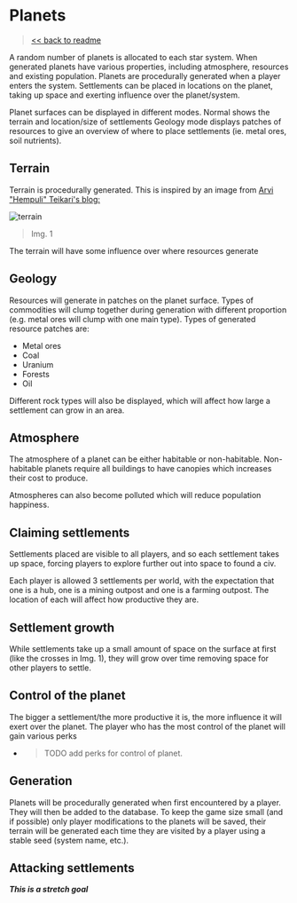 # Planets
> [<< back to readme](README.md)

A random number of planets is allocated to each star system. When generated planets have various properties, including atmosphere, resources and existing population. Planets are procedurally generated when a player enters the system. Settlements can be placed in locations on the planet, taking up space and exerting influence over the planet/system.

Planet surfaces can be displayed in different modes. Normal shows the terrain and location/size of settlements Geology mode displays patches of resources to give an overview of where to place settlements (ie. metal ores, soil nutrients).

## Terrain
Terrain is procedurally generated. This is inspired by an image from [Arvi "Hempuli" Teikari's blog:](https://www.hempuli.com/blogblog/archives/186)

![terrain](http://www.hempuli.com/blogblog/wp-content/uploads/2010/08/city.png)
> Img. 1

The terrain will have some influence over where resources generate

## Geology
Resources will generate in patches on the planet surface. Types of commodities will clump together during generation with different proportion (e.g. metal ores will clump with one main type). Types of generated resource patches are:

- Metal ores
- Coal
- Uranium
- Forests
- Oil

Different rock types will also be displayed, which will affect how large a settlement can grow in an area.

## Atmosphere
The atmosphere of a planet can be either habitable or non-habitable. Non-habitable planets require all buildings to have canopies which increases their cost to produce.

Atmospheres can also become polluted which will reduce population happiness.

## Claiming settlements
Settlements placed are visible to all players, and so each settlement takes up space, forcing players to explore further out into space to found a civ.

Each player is allowed 3 settlements per world, with the expectation that one is a hub, one is a mining outpost and one is a farming outpost. The location of each will affect how productive they are.

## Settlement growth
While settlements take up a small amount of space on the surface at first (like the crosses in Img. 1), they will grow over time removing space for other players to settle.

## Control of the planet
The bigger a settlement/the more productive it is, the more influence it will exert over the planet. The player who has the most control of the planet will gain various perks
- > TODO add perks for control of planet.

## Generation
Planets will be procedurally generated when first encountered by a player. They will then be added to the database. To keep the game size small (and if possible) only player modifications to the planets will be saved, their terrain will be generated each time they are visited by a player using a stable seed (system name, etc.).

## Attacking settlements
***This is a stretch goal***